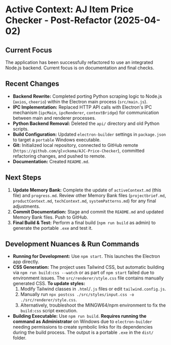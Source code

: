 # Active Context: AJ Item Price Checker - Post-Refactor (2025-04-02)

## Current Focus

The application has been successfully refactored to use an integrated Node.js backend. Current focus is on documentation and final checks.

## Recent Changes

*   **Backend Rewrite:** Completed porting Python scraping logic to Node.js (`axios`, `cheerio`) within the Electron main process (`src/main.js`).
*   **IPC Implementation:** Replaced HTTP API calls with Electron's IPC mechanism (`ipcMain`, `ipcRenderer`, `contextBridge`) for communication between main and renderer processes.
*   **Python Backend Removal:** Deleted the `api/` directory and old Python scripts.
*   **Build Configuration:** Updated `electron-builder` settings in `package.json` to target a `portable` Windows executable.
*   **Git:** Initialized local repository, connected to GitHub remote (`https://github.com/glvckoma/AJC-Price-Checker`), committed refactoring changes, and pushed to remote.
*   **Documentation:** Created `README.md`.

## Next Steps

1.  **Update Memory Bank:** Complete the update of `activeContext.md` (this file) and `progress.md`. Review other Memory Bank files (`projectbrief.md`, `productContext.md`, `techContext.md`, `systemPatterns.md`) for any final adjustments.
2.  **Commit Documentation:** Stage and commit the `README.md` and updated Memory Bank files. Push to GitHub.
3.  **Final Build & Test:** Perform a final build (`npm run build` as admin) to generate the portable `.exe` and test it.

## Development Nuances & Run Commands

*   **Running for Development:** Use `npm start`. This launches the Electron app directly.
*   **CSS Generation:** The project uses Tailwind CSS, but automatic building via `npm run build:css --watch` or as part of `npm start` failed due to environment issues. The `src/renderer/style.css` file contains manually generated CSS. **To update styles:**
    1.  Modify Tailwind classes in `.html`/`.js` files or edit `tailwind.config.js`.
    2.  Manually run `npx postcss ./src/styles/input.css -o ./src/renderer/style.css`.
    3.  Alternatively, troubleshoot the MINGW64/npm environment to fix the `build:css` script execution.
*   **Building Executable:** Use `npm run build`. **Requires running the command as Administrator** on Windows due to `electron-builder` needing permissions to create symbolic links for its dependencies during the build process. The output is a portable `.exe` in the `dist/` folder.
